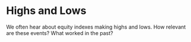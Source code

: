 # Highs and Lows
We often hear about equity indexes making highs and lows. How relevant are these events? What worked in the past?